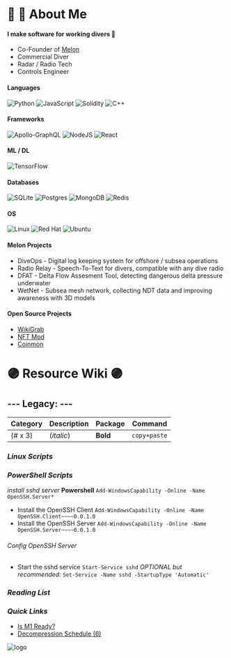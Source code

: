# 🐙 🤿 About Me

#### I make software for working divers 🦯

  + Co-Founder of [Melon](https://www.divemelon.com)
  + Commercial Diver
  + Radar / Radio Tech
  + Controls Engineer

#### Languages
![Python](https://img.shields.io/badge/python-3670A0?style=for-the-badge&logo=python&logoColor=ffdd54)
![JavaScript](https://img.shields.io/badge/javascript-%23323330.svg?style=for-the-badge&logo=javascript&logoColor=%23F7DF1E)
![Solidity](https://img.shields.io/badge/Solidity-%23363636.svg?style=for-the-badge&logo=solidity&logoColor=white)
![C++](https://img.shields.io/badge/c++-%2300599C.svg?style=for-the-badge&logo=c%2B%2B&logoColor=white)


#### Frameworks
![Apollo-GraphQL](https://img.shields.io/badge/-ApolloGraphQL-311C87?style=for-the-badge&logo=apollo-graphql)
![NodeJS](https://img.shields.io/badge/node.js-6DA55F?style=for-the-badge&logo=node.js&logoColor=white)
![React](https://img.shields.io/badge/react-%2320232a.svg?style=for-the-badge&logo=react&logoColor=%2361DAFB)

#### ML / DL
![TensorFlow](https://img.shields.io/badge/TensorFlow-%23FF6F00.svg?style=for-the-badge&logo=TensorFlow&logoColor=white)


#### Databases
![SQLite](https://img.shields.io/badge/sqlite-%2307405e.svg?style=for-the-badge&logo=sqlite&logoColor=white)
![Postgres](https://img.shields.io/badge/postgres-%23316192.svg?style=for-the-badge&logo=postgresql&logoColor=white)
![MongoDB](https://img.shields.io/badge/MongoDB-%234ea94b.svg?style=for-the-badge&logo=mongodb&logoColor=white)
![Redis](https://img.shields.io/badge/redis-%23DD0031.svg?style=for-the-badge&logo=redis&logoColor=white)

#### OS
![Linux](https://img.shields.io/badge/Linux-FCC624?style=for-the-badge&logo=linux&logoColor=black)
![Red Hat](https://img.shields.io/badge/Red%20Hat-EE0000?style=for-the-badge&logo=redhat&logoColor=white)
![Ubuntu](https://img.shields.io/badge/Ubuntu-E95420?style=for-the-badge&logo=ubuntu&logoColor=white)

 
#### Melon Projects

  + DiveOps - Digital log keeping system for offshore / subsea operations
  + Radio Relay - Speech-To-Text for divers, compatible with any dive radio
  + DFAT - Delta Flow Assesment Tool, detecting dangerous delta pressure underwater
  + WetNet - Subsea mesh network, collecting NDT data and improving awareness with 3D models

#### Open Source Projects
  + [WikiGrab](https://github.com/newagemob/wikigrab)
  + [NFT Mod](https://github.com/newagemob/nft-mod)
  + [Coinmon](https://github.com/newagemob/coinmon)

###

# 🟣 Resource Wiki 🟣
## --- Legacy: ---

| Category | Description | Package  | Command      |
|----------|-------------|----------|--------------|
| (# x 3)  | (*italic*)  | **Bold** | `copy+paste` |

### ***Linux Scripts***

### ***PowerShell Scripts***
*install sshd server* **Powershell**
`Add-WindowsCapability -Online -Name OpenSSH.Server*`
+ Install the OpenSSH Client
`Add-WindowsCapability -Online -Name OpenSSH.Client~~~~0.0.1.0`
+ Install the OpenSSH Server
`Add-WindowsCapability -Online -Name OpenSSH.Server~~~~0.0.1.0`
###### Config OpenSSH Server
+ Start the sshd service
`Start-Service sshd`
*OPTIONAL but recommended:*
`Set-Service -Name sshd -StartupType 'Automatic'`

### ***Reading List***

### ***Quick Links***
+ [Is M1 Ready?](https://isapplesiliconready.com/for/developer)
+ [Decompression Schedule (6)](http://www.usu.edu/scuba/navy_manual6.pdf)

![logo]

[logo]: https://www.freepnglogos.com/uploads/octopus-png/file-supprised-octopus-0.png "Shroud the Octopus"
